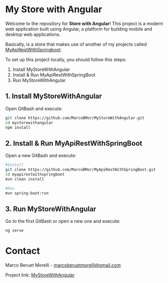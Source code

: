 # My Store with Angular

Welcome to the repository for **Store with Angular**! This project is a modern web application built using Angular, a platform for building mobile and desktop web applications.

Basically, is a store that makes use of another of my projects called [MyApiRestWithSpringboot](https://github.com/MarcoBMor/MyApiRestWithSpringBoot.git).

To set up this project locally, you should follow this steps:
  1. Install MyStoreWithAngular
  2. Install & Run MyApiRestWithSpringBoot
  3. Run MyStoreWithAngular

## 1. Install MyStoreWithAngular
Open GitBash and execute:
````bash
git clone https://github.com/MarcoBMor/MyStoreWithAngular.git
cd mystorewithangular
npm install
````
## 2. Install & Run MyApiRestWithSpringBoot
Open a new GitBash and execute:
````bash
#Install
git clone https://github.com/MarcoBMor/MyApiRestWithSpringBoot.git 
cd myapirestwithspringboot
mvn clean install

#Run
mvn spring-boot:run
````
## 3. Run MyStoreWithAngular
Go to the first GitBash or open a new one and execute:
````bash
ng serve
````

# Contact
Marco Beruet Morelli - marcoberuetmorelli@gmail.com

Project link: [MyStoreWithAngular](https://github.com/MarcoBMor/MyStoreWithAngular)
